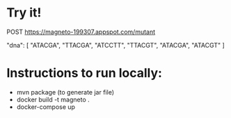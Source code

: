 # Try it!
POST https://magneto-199307.appspot.com/mutant

  "dna": [
    "ATACGA",
    "TTACGA",
    "ATCCTT",
    "TTACGT",
    "ATACGA",
    "ATACGT"
  ]

# Instructions to run locally:

 - mvn package (to generate jar file)
 - docker build -t magneto .
 - docker-compose up
